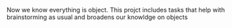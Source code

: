 Now we know everything is object. This projct includes tasks that help with brainstorming as usual and broadens our knowldge on objects
